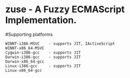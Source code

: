 zuse - A Fuzzy ECMAScript Implementation.
=========================================

#Supporting platforms

    WINNT-i386-MSVC    - supports JIT, IActiveScript
    WINNT-x86_64-MSVC 
    Cygwin-i386-gcc    - supports JIT
    Darwin-i386-gcc    - supports JIT
    Darwin-x86_64-gcc
    Linux-i386-gcc     - supports JIT
    Linux-x86_64-gcc


